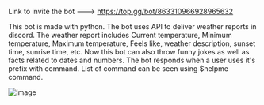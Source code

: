 Link to invite the bot ---> https://top.gg/bot/863310966928965632

This bot is made with python. The bot uses API to deliver weather reports in discord. The weather report includes Current temperature, Minimum temperature, Maximum temperature, Feels like, weather description, sunset time, sunrise time, etc. Now this bot can also throw funny jokes as well as facts related to dates and numbers. The bot responds when a user uses it's prefix with command. List of command can be seen using $helpme command.

![image](https://user-images.githubusercontent.com/69082867/129700022-6ad66e57-0930-455e-807d-291336a7ca4c.png)
